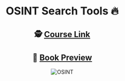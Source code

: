 <h1 align="center">OSINT Search Tools 🔥</h1>
<h2 align="center">🕵️ <a href="https://www.inteltechniques.net/courses/open-source-intelligence" target="_blank">Course Link</a></h2>
<h2 align="center">📖 <a href="https://de1lib.org/ireader/11830781" target="_blank">Book Preview</a></h2>

<p align="center">
  <img src="https://s4.uupload.ir/files/osint8_nzdi.png" alt="OSINT" >
</p>